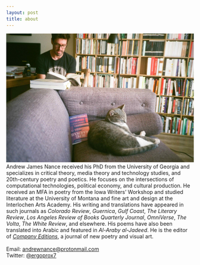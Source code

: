 ```yaml
---
layout: post
title: about
---
```

![Andrew James Nance](https://github.com/ajamesnance/ajamesnance.github.io/blob/main/nance.jpg)
Andrew James Nance received his PhD from the University of Georgia and specializes in critical theory, media theory and technology studies, and 20th-century poetry and poetics. He focuses on the intersections of computational technologies, political economy, and cultural production. He received an MFA in poetry from the Iowa Writers’ Workshop and studied literature at the University of Montana and fine art and design at the Interlochen Arts Academy. His writing and translations have appeared in such journals as *Colorado Review*, *Guernica*, *Gulf Coast*, *The Literary Review*, *Los Angeles Review of Books Quarterly Journal*, *OmniVerse*, *The Volta*, *The White Review*, and elsewhere. His poems have also been translated into Arabic and featured in *Al-Araby al-Jadeed*. He is the editor of [*Company Editions*](http://www.companyeditions.com), a journal of new poetry and visual art.
<br>
<br>
Email: andrewnance@protonmail.com<br> Twitter: [@ergoprox7](https://twitter.com/ergoprox7)
